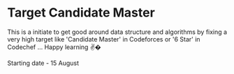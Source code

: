 # Target Candidate Master

This is a initiate to get good around data structure and algorithms by fixing a very high target like 'Candidate Master' in Codeforces or '6 Star' in Codechef ...
Happy learning ✌�

Starting date - 15 August
